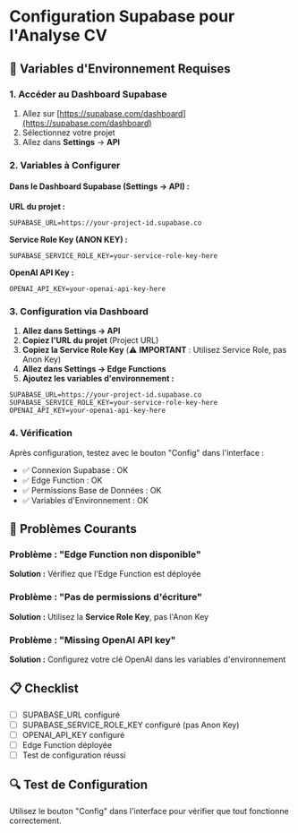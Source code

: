 # Configuration Supabase pour l'Analyse CV

## 🔧 Variables d'Environnement Requises

### 1. Accéder au Dashboard Supabase

1. Allez sur [https://supabase.com/dashboard](https://supabase.com/dashboard)
2. Sélectionnez votre projet
3. Allez dans **Settings** → **API**

### 2. Variables à Configurer

#### Dans le Dashboard Supabase (Settings → API) :

**URL du projet :**
```
SUPABASE_URL=https://your-project-id.supabase.co
```

**Service Role Key (ANON KEY) :**
```
SUPABASE_SERVICE_ROLE_KEY=your-service-role-key-here
```

**OpenAI API Key :**
```
OPENAI_API_KEY=your-openai-api-key-here
```

### 3. Configuration via Dashboard

1. **Allez dans Settings → API**
2. **Copiez l'URL du projet** (Project URL)
3. **Copiez la Service Role Key** (⚠️ **IMPORTANT** : Utilisez Service Role, pas Anon Key)
4. **Allez dans Settings → Edge Functions**
5. **Ajoutez les variables d'environnement :**

```
SUPABASE_URL=https://your-project-id.supabase.co
SUPABASE_SERVICE_ROLE_KEY=your-service-role-key-here
OPENAI_API_KEY=your-openai-api-key-here
```

### 4. Vérification

Après configuration, testez avec le bouton "Config" dans l'interface :
- ✅ Connexion Supabase : OK
- ✅ Edge Function : OK
- ✅ Permissions Base de Données : OK
- ✅ Variables d'Environnement : OK

## 🚨 Problèmes Courants

### Problème : "Edge Function non disponible"
**Solution :** Vérifiez que l'Edge Function est déployée

### Problème : "Pas de permissions d'écriture"
**Solution :** Utilisez la **Service Role Key**, pas l'Anon Key

### Problème : "Missing OpenAI API key"
**Solution :** Configurez votre clé OpenAI dans les variables d'environnement

## 📋 Checklist

- [ ] SUPABASE_URL configuré
- [ ] SUPABASE_SERVICE_ROLE_KEY configuré (pas Anon Key)
- [ ] OPENAI_API_KEY configuré
- [ ] Edge Function déployée
- [ ] Test de configuration réussi

## 🔍 Test de Configuration

Utilisez le bouton "Config" dans l'interface pour vérifier que tout fonctionne correctement. 